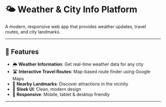 # 🌤 Weather & City Info Platform

A modern, responsive web app that provides weather updates, travel routes, and city landmarks.

---

## 🚀 Features

- 🌦️ **Weather Information**: Get real-time weather data for any city  
- 🛣️ **Interactive Travel Routes**: Map-based route finder using Google Maps  
- 📍 **Nearby Landmarks**: Discover attractions in the vicinity  
- 🎨 **Sleek UI**: Clean, modern design  
- 📱 **Responsive**: Mobile, tablet & desktop friendly

---
